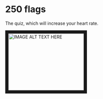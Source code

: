 # 250 flags
The quiz, which will increase your heart rate.

<a href="http://www.youtube.com/watch?feature=player_embedded&v=tTZIcqsVjAc
" target="_blank"><img src="http://img.youtube.com/vi/tTZIcqsVjAc/0.jpg" 
alt="IMAGE ALT TEXT HERE" width="240" height="180" border="10" /></a>
